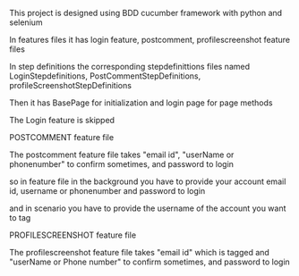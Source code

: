 This project is designed using BDD cucumber framework with python and selenium

In features files it has login feature, postcomment, profilescreenshot feature files

In step definitions the corresponding stepdefinittions files named LoginStepdefinitions, PostCommentStepDefinitions, profileScreenshotStepDefinitions

Then it has BasePage for initialization and login page for page methods

The Login feature is skipped

POSTCOMMENT feature file

The postcomment feature file takes "email id", "userName or phonenumber" to confirm sometimes, and password to login 

so in feature file in the background you have to provide your account email id, username or phonenumber and password to login

and in scenario you have to provide the username of the account you want to tag

PROFILESCREENSHOT feature file

The profilescreenshot feature file takes "email id" which is tagged and "userName or Phone number" to confirm sometimes, and password to login

